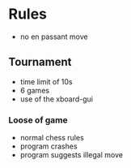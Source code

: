 # Rules

* no en passant move

## Tournament

* time limit of 10s
* 6 games
* use of the xboard-gui

### Loose of game

* normal chess rules
* program crashes
* program suggests illegal move
